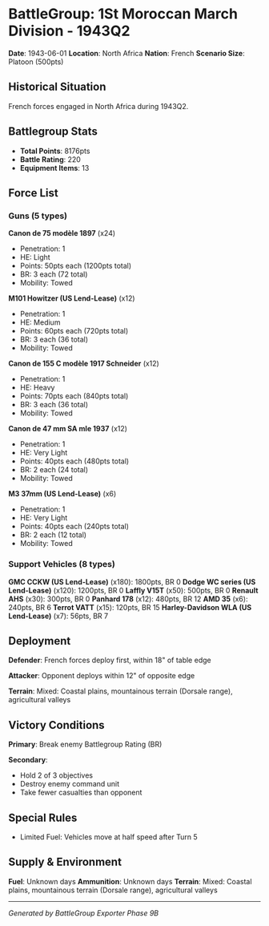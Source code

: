 # BattleGroup: 1St Moroccan March Division - 1943Q2

**Date**: 1943-06-01
**Location**: North Africa
**Nation**: French
**Scenario Size**: Platoon (500pts)

## Historical Situation

French forces engaged in North Africa during 1943Q2.

## Battlegroup Stats

- **Total Points**: 8176pts
- **Battle Rating**: 220
- **Equipment Items**: 13

## Force List

### Guns (5 types)

**Canon de 75 modèle 1897** (x24)
- Penetration: 1
- HE: Light
- Points: 50pts each (1200pts total)
- BR: 3 each (72 total)
- Mobility: Towed

**M101 Howitzer (US Lend-Lease)** (x12)
- Penetration: 1
- HE: Medium
- Points: 60pts each (720pts total)
- BR: 3 each (36 total)
- Mobility: Towed

**Canon de 155 C modèle 1917 Schneider** (x12)
- Penetration: 1
- HE: Heavy
- Points: 70pts each (840pts total)
- BR: 3 each (36 total)
- Mobility: Towed

**Canon de 47 mm SA mle 1937** (x12)
- Penetration: 1
- HE: Very Light
- Points: 40pts each (480pts total)
- BR: 2 each (24 total)
- Mobility: Towed

**M3 37mm (US Lend-Lease)** (x6)
- Penetration: 1
- HE: Very Light
- Points: 40pts each (240pts total)
- BR: 2 each (12 total)
- Mobility: Towed

### Support Vehicles (8 types)

**GMC CCKW (US Lend-Lease)** (x180): 1800pts, BR 0
**Dodge WC series (US Lend-Lease)** (x120): 1200pts, BR 0
**Laffly V15T** (x50): 500pts, BR 0
**Renault AHS** (x30): 300pts, BR 0
**Panhard 178** (x12): 480pts, BR 12
**AMD 35** (x6): 240pts, BR 6
**Terrot VATT** (x15): 120pts, BR 15
**Harley-Davidson WLA (US Lend-Lease)** (x7): 56pts, BR 7

## Deployment

**Defender**: French forces deploy first, within 18" of table edge

**Attacker**: Opponent deploys within 12" of opposite edge

**Terrain**: Mixed: Coastal plains, mountainous terrain (Dorsale range), agricultural valleys

## Victory Conditions

**Primary**: Break enemy Battlegroup Rating (BR)

**Secondary**:
- Hold 2 of 3 objectives
- Destroy enemy command unit
- Take fewer casualties than opponent

## Special Rules

- Limited Fuel: Vehicles move at half speed after Turn 5

## Supply & Environment

**Fuel**: Unknown days
**Ammunition**: Unknown days
**Terrain**: Mixed: Coastal plains, mountainous terrain (Dorsale range), agricultural valleys

---

*Generated by BattleGroup Exporter Phase 9B*
